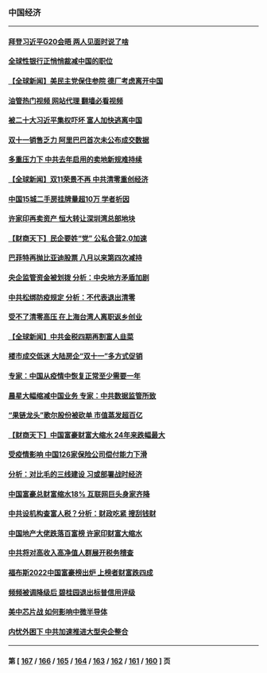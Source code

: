 ### 中国经济
---
#### [拜登习近平G20会晤 两人见面时说了啥](../../pages/ncid283/n13865617.md?11142045) 
#### [全球性银行正悄悄裁减中国的职位](../../pages/ncid283/n13865531.md?11142045) 
#### [【全球新闻】美民主党保住参院 德厂考虑离开中国](../../pages/ncid283/n13865553.md?11142045) 
#### [油管热门视频 网站代理 翻墙必看视频](http://138.2.39.72:81/youtube.html?epic-marker?11142045)
#### [被二十大习近平集权吓坏 富人加快逃离中国](../../pages/ncid283/n13864868.md?11142045) 
#### [双十一销售乏力 阿里巴巴首次未公布成交数据](../../pages/ncid283/n13864854.md?11142045) 
#### [多重压力下 中共去年启用的卖地新规难持续](../../pages/ncid283/n13864613.md?11142045) 
#### [【全球新闻】双11荣景不再 中共清零重创经济](../../pages/ncid283/n13864604.md?11142045) 
#### [中国15城二手房挂牌量超10万 学者析因](../../pages/ncid283/n13864573.md?11142045) 
#### [许家印再卖资产 恒大转让深圳湾总部地块](../../pages/ncid283/n13864361.md?11142045) 
#### [【财商天下】民企要姓“党” 公私合营2.0加速](../../pages/ncid283/n13864327.md?11142045) 
#### [巴菲特再抛比亚迪股票 八月以来第四次减持](../../pages/ncid283/n13864353.md?11142045) 
#### [央企监管资金被划拨 分析：中央地方矛盾加剧](../../pages/ncid283/n13863896.md?11142045) 
#### [中共松绑防疫规定 分析：不代表退出清零](../../pages/ncid283/n13864304.md?11142045) 
#### [受不了清零高压 在上海台湾人离职返乡创业](../../pages/ncid283/n13864241.md?11142045) 
#### [【全球新闻】中共金税四期再割富人韭菜](../../pages/ncid283/n13863706.md?11142045) 
#### [楼市成交低迷 大陆房企“双十一”多方式促销](../../pages/ncid283/n13863822.md?11142045) 
#### [专家：中国从疫情中恢复正常至少需要一年](../../pages/ncid283/n13863850.md?11142045) 
#### [晨星大幅缩减中国业务 专家：中共数据监管所致](../../pages/ncid283/n13863677.md?11142045) 
#### [“果链龙头”歌尔股份被砍单 市值蒸发超百亿](../../pages/ncid283/n13863732.md?11142045) 
#### [【财商天下】中国富豪财富大缩水 24年来跌幅最大](../../pages/ncid283/n13863711.md?11142045) 
#### [受疫情影响 中国126家保险公司偿付能力下滑](../../pages/ncid283/n13863682.md?11142045) 
#### [分析：对比毛的三线建设 习或部署战时经济](../../pages/ncid283/n13863670.md?11142045) 
#### [中国富豪总财富缩水18% 互联网巨头身家齐降](../../pages/ncid283/n13863226.md?11142045) 
#### [中共设机构查富人税？分析：财政吃紧 搜刮钱财](../../pages/ncid283/n13863583.md?11142045) 
#### [中国地产大佬跌落百富榜 许家印财富大缩水](../../pages/ncid283/n13863221.md?11142045) 
#### [中共将对高收入高净值人群展开税务稽查](../../pages/ncid283/n13863404.md?11142045) 
#### [福布斯2022中国富豪榜出炉 上榜者财富跌四成](../../pages/ncid283/n13862988.md?11142045) 
#### [频频被调降级后 碧桂园退出标普信用评级](../../pages/ncid283/n13862862.md?11142045) 
#### [美中芯片战 如何影响中微半导体](../../pages/ncid283/n13862820.md?11142045) 
#### [内忧外困下 中共加速推进大型央企整合](../../pages/ncid283/n13862626.md?11142045) 

---
#### 第 [ [167](./167.md?11142045) / [166](./166.md?11142045) / [165](./165.md?11142045) / [164](./164.md?11142045) / [163](./163.md?11142045) / [162](./162.md?11142045) / [161](./161.md?11142045) / [160](./160.md?11142045) ] 页
